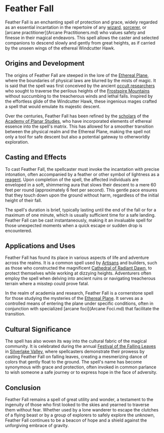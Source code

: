 # Feather Fall

Feather Fall is an enchanting spell of protection and grace, widely regarded as an essential incantation in the repertoire of any [wizard](Wizards.md), [sorcerer](Sorcerers.md), or [arcane practitioner](Arcane Practitioners.md) who values safety and finesse in their magical endeavors. This spell allows the caster and selected companions to descend slowly and gently from great heights, as if carried by the unseen wings of the ethereal Windcutter Hawk.

## Origins and Development

The origins of Feather Fall are steeped in the lore of the [Ethereal Plane](Ethereal%20Plane.md), where the boundaries of physical laws are blurred by the mists of magic. It is said that the spell was first conceived by the ancient [occult researchers](Occult%20Researchers.md) who sought to traverse the perilous heights of the [Frostspire Mountains](Frostspire%20Mountains.md) without succumbing to the treacherous winds and lethal falls. Inspired by the effortless glide of the Windcutter Hawk, these ingenious mages crafted a spell that would emulate its majestic descent.

Over the centuries, Feather Fall has been refined by the [scholars](Scholars.md) of the [Academy of Planar Studies](Academy%20of%20Planar%20Studies.md), who have incorporated elements of ethereal essence into the spell's matrix. This has allowed for a smoother transition between the physical realm and the Ethereal Plane, making the spell not only a tool for safe descent but also a potential gateway to otherworldly exploration.

## Casting and Effects

To cast Feather Fall, the spellcaster must invoke the incantation with precise intonation, often accompanied by a feather or other symbol of lightness as a [reagent](Reagents.md). Upon completion of the spell, the affected individuals are enveloped in a soft, shimmering aura that slows their descent to a mere 60 feet per round (approximately 6 feet per second). This gentle pace ensures that they touch down upon the ground without harm, regardless of the initial height of their fall.

The spell's duration is brief, typically lasting until the end of the fall or for a maximum of one minute, which is usually sufficient time for a safe landing. Feather Fall can be cast instantaneously, making it an invaluable spell for those unexpected moments when a quick escape or sudden drop is encountered.

## Applications and Uses

Feather Fall has found its place in various aspects of life and adventure across the realms. It is a common spell used by [Artisans](Artisans.md) and builders, such as those who constructed the magnificent [Cathedral of Radiant Dawn](Cathedral%20of%20Radiant%20Dawn.md), to protect themselves while working at dizzying heights. Adventurers often employ the spell when delving into ancient ruins or navigating treacherous terrain where a misstep could prove fatal.

In the realm of academia and research, Feather Fall is a cornerstone spell for those studying the mysteries of the [Ethereal Plane](Ethereal%20Plane.md). It serves as a controlled means of entering the plane under specific conditions, often in conjunction with specialized [arcane foci](Arcane Foci.md) that facilitate the transition.

## Cultural Significance

The spell has also woven its way into the cultural fabric of the magical community. It is celebrated during the annual [Festival of the Falling Leaves](Festival%20of%20the%20Falling%20Leaves.md) in [Silverlake Valley](Silverlake%20Valley.md), where spellcasters demonstrate their prowess by casting Feather Fall on falling leaves, creating a mesmerizing dance of colors that gently float to the ground. The spell's name has become synonymous with grace and protection, often invoked in common parlance to wish someone a safe journey or to express hope in the face of adversity.

## Conclusion

Feather Fall remains a spell of great utility and wonder, a testament to the ingenuity of those who first looked to the skies and yearned to traverse them without fear. Whether used by a lone wanderer to escape the clutches of a flying beast or by a group of explorers to safely explore the unknown, Feather Fall continues to be a beacon of hope and a shield against the unforgiving embrace of gravity.